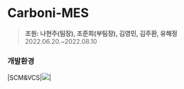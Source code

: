 # Carboni-MES
>**조원: 나현주(팀장), 조준희(부팀장), 김영민, 김주환, 유해정**
>2022.06.20.~2022.08.10

### 개발환경
|SCM&VCS|<img src="https://img.shields.io/badge/GitHub-181717?style=for-the-badge&logo=GitHub&logoColor=white">|
